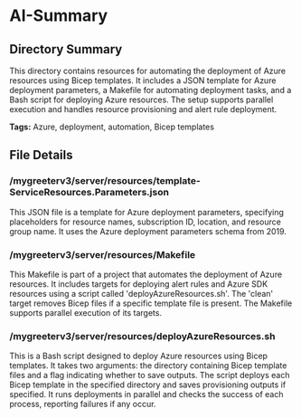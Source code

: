 # AI-Summary
## Directory Summary
This directory contains resources for automating the deployment of Azure resources using Bicep templates. It includes a JSON template for Azure deployment parameters, a Makefile for automating deployment tasks, and a Bash script for deploying Azure resources. The setup supports parallel execution and handles resource provisioning and alert rule deployment.

**Tags:** Azure, deployment, automation, Bicep templates

## File Details
    
### /mygreeterv3/server/resources/template-ServiceResources.Parameters.json
This JSON file is a template for Azure deployment parameters, specifying placeholders for resource names, subscription ID, location, and resource group name. It uses the Azure deployment parameters schema from 2019.

### /mygreeterv3/server/resources/Makefile
This Makefile is part of a project that automates the deployment of Azure resources. It includes targets for deploying alert rules and Azure SDK resources using a script called 'deployAzureResources.sh'. The 'clean' target removes Bicep files if a specific template file is present. The Makefile supports parallel execution of its targets.

### /mygreeterv3/server/resources/deployAzureResources.sh
This is a Bash script designed to deploy Azure resources using Bicep templates. It takes two arguments: the directory containing Bicep template files and a flag indicating whether to save outputs. The script deploys each Bicep template in the specified directory and saves provisioning outputs if specified. It runs deployments in parallel and checks the success of each process, reporting failures if any occur.
